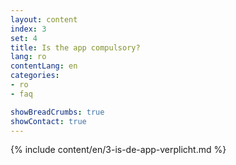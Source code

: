 ```yaml
---
layout: content
index: 3
set: 4
title: Is the app compulsory?
lang: ro
contentLang: en
categories:
- ro
- faq

showBreadCrumbs: true
showContact: true
---
```

{% include content/en/3-is-de-app-verplicht.md %}
